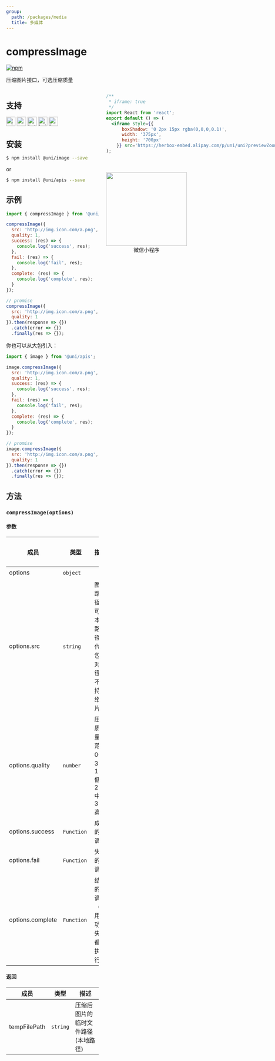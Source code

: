 ```yaml
---
group:
  path: /packages/media
  title: 多媒体
---
```


# compressImage 

 [![npm](https://img.shields.io/npm/v/@uni/image.svg)](https://www.npmjs.com/package/@uni/image)

压缩图片接口，可选压缩质量

<div style="display: flex;flex-direction: row;justify-content: space-between;">
<div style="margin-right: 20px;max-width: 50%;">

## 支持

<img alt="miniApp" src="https://gw.alicdn.com/tfs/TB1bBpmbRCw3KVjSZFuXXcAOpXa-200-200.svg" width="25px" height="25px" title="阿里小程序" /> <img alt="wechatMiniprogram" src="https://img.alicdn.com/tfs/TB1slcYdxv1gK0jSZFFXXb0sXXa-200-200.svg" width="25px" height="25px" title="微信小程序" /> <img alt="bytedanceMicroApp" src="https://gw.alicdn.com/tfs/TB1jFtVzO_1gK0jSZFqXXcpaXXa-200-200.svg" width="25px" height="25px" title="字节跳动小程序" /> <img alt="baiduSmartProgram" src="https://img.alicdn.com/imgextra/i4/O1CN01jngdBb24yGv2Fu34G_!!6000000007459-2-tps-200-200.png" width="25px" height="25px" title="百度小程序" /> <img alt="kuaiShouMiniProgram" src="https://gw.alicdn.com/imgextra/i4/O1CN01kzmJMM24jcFEzp5Wv_!!6000000007427-2-tps-200-200.png" width="25px" height="25px" title="快手小程序" />

## 安装

```bash
$ npm install @uni/image --save
```
or
```bash
$ npm install @uni/apis --save
```
## 示例

```javascript
import { compressImage } from '@uni/image';

compressImage({
  src: 'http://img.icon.com/a.png',
  quality: 1,
  success: (res) => {
    console.log('success', res);
  },
  fail: (res) => {
    console.log('fail', res);
  },
  complete: (res) => {
    console.log('complete', res);
  }
});

// promise
compressImage({
  src: 'http://img.icon.com/a.png',
  quality: 1
}).then(response => {})
  .catch(error => {})
  .finally(res => {});

```

你也可以从大包引入：
```js
import { image } from '@uni/apis';

image.compressImage({
  src: 'http://img.icon.com/a.png',
  quality: 1,
  success: (res) => {
    console.log('success', res);
  },
  fail: (res) => {
    console.log('fail', res);
  },
  complete: (res) => {
    console.log('complete', res);
  }
});

// promise
image.compressImage({
  src: 'http://img.icon.com/a.png',
  quality: 1
}).then(response => {})
  .catch(error => {})
  .finally(res => {});

```

## 方法

### `compressImage(options)`

#### 参数

| 成员 | 类型 | 描述 | 必选 | 默认值 |
| --- | --- | --- | --- | --- |
| options | `object`  |  | ✔️ | - |
| options.src | `string`  | 图片路径，可以本地路径、代码包相对路径，不支持网络图片 | ✔️ |  - |
| options.quality | `number`  | 压缩质量，范围0～3，1-低，2-中，3-高 | ✘ | - |
| options.success | `Function`  | 成功的回调 | ✘ | - |
| options.fail | `Function`  | 失败的回调 | ✘ | - |
| options.complete | `Function`  | 结束的回调 （调用成功、失败都会执行） | ✘ | - |

#### 返回

| 成员 | 类型 | 描述 |
| --- | --- | --- |
| tempFilePath | `string` | 压缩后图片的临时文件路径 (本地路径) |

</div>
<div>

```jsx | inline
/**
 * iframe: true
 */
import React from 'react';
export default () => (
  <iframe style={{
      boxShadow: '0 2px 15px rgba(0,0,0,0.1)',
      width: '375px',
      height: '700px'
    }} src='https://herbox-embed.alipay.com/p/uni/uni?previewZoom=100&view=preview&defaultPage=pages/image/index&topSlider=false'></iframe>
);
```

<div style="display: flex;margin-top: 50px;">
  <div>
    <img src="https://img.alicdn.com/imgextra/i4/O1CN01ZAWX1f1ok2kTcnO30_!!6000000005262-0-tps-666-650.jpg" width="220" height="200" />
    <div style="text-align: center;">微信小程序</div>
  </div>
</div>

</div>
</div>
